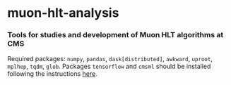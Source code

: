 # muon-hlt-analysis
### Tools for studies and development of Muon HLT algorithms at CMS

Required packages: `numpy`, `pandas`, `dask[distributed]`, `awkward`, `uproot`, `mplhep`, `tqdm`, `glob`.
Packages `tensorflow` and `cmsml` should be installed following the instructions [here](https://cms-ml.github.io/documentation/inference/tensorflow2.html).
